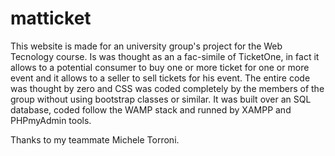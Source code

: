 # matticket

This website is made for an university group's project for the Web Tecnology course. Is was thought as an a fac-simile of TicketOne,
in fact it allows to a potential consumer to buy one or more ticket for one or more event and it allows to a seller to sell tickets for his event.
The entire code was thought by zero and CSS was coded completely by the members of the group without using bootstrap classes or similar.
It was built over an SQL database, coded follow the WAMP stack and runned by XAMPP and PHPmyAdmin tools.

Thanks to my teammate Michele Torroni.

